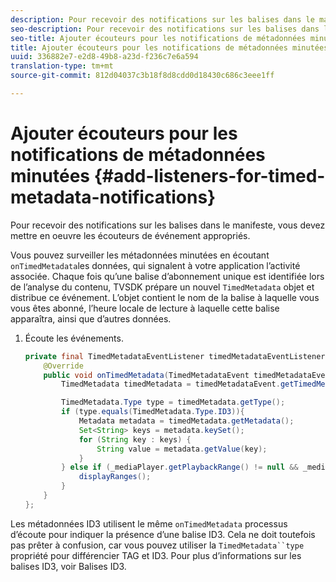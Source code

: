 ```yaml
---
description: Pour recevoir des notifications sur les balises dans le manifeste, vous devez mettre en oeuvre les écouteurs de événement appropriés.
seo-description: Pour recevoir des notifications sur les balises dans le manifeste, vous devez mettre en oeuvre les écouteurs de événement appropriés.
seo-title: Ajouter écouteurs pour les notifications de métadonnées minutées
title: Ajouter écouteurs pour les notifications de métadonnées minutées
uuid: 336882e7-e2d8-49b8-a23d-f236c7e6a594
translation-type: tm+mt
source-git-commit: 812d04037c3b18f8d8cdd0d18430c686c3eee1ff

---
```



# Ajouter écouteurs pour les notifications de métadonnées minutées {#add-listeners-for-timed-metadata-notifications}

Pour recevoir des notifications sur les balises dans le manifeste, vous devez mettre en oeuvre les écouteurs de événement appropriés.

Vous pouvez surveiller les métadonnées minutées en écoutant `onTimedMetadata`les données, qui signalent à votre application l’activité associée. Chaque fois qu’une balise d’abonnement unique est identifiée lors de l’analyse du contenu, TVSDK prépare un nouvel `TimedMetadata` objet et distribue ce événement. L’objet contient le nom de la balise à laquelle vous vous êtes abonné, l’heure locale de lecture à laquelle cette balise apparaîtra, ainsi que d’autres données.

1. Écoute les événements.

   ```java
   private final TimedMetadataEventListener timedMetadataEventListener = new TimedMetadataEventListener() { 
       @Override 
       public void onTimedMetadata(TimedMetadataEvent timedMetadataEvent) { 
           TimedMetadata timedMetadata = timedMetadataEvent.getTimedMetadata(); 
   
           TimedMetadata.Type type = timedMetadata.getType(); 
           if (type.equals(TimedMetadata.Type.ID3)){ 
               Metadata metadata = timedMetadata.getMetadata(); 
               Set<String> keys = metadata.keySet(); 
               for (String key : keys) { 
                   String value = metadata.getValue(key); 
               } 
           } else if (_mediaPlayer.getPlaybackRange() != null && _mediaPlayer.getPlaybackRange().getDuration() > 0) { 
               displayRanges(); 
           } 
       } 
   }; 
   ```

Les métadonnées ID3 utilisent le même `onTimedMetadata` processus d’écoute pour indiquer la présence d’une balise ID3. Cela ne doit toutefois pas prêter à confusion, car vous pouvez utiliser la `TimedMetadata``type` propriété pour différencier TAG et ID3. Pour plus d’informations sur les balises ID3, voir Balises [](../../content-playback-options/t-psdk-android-2.7-id3-metadata-retrieve.md)ID3.